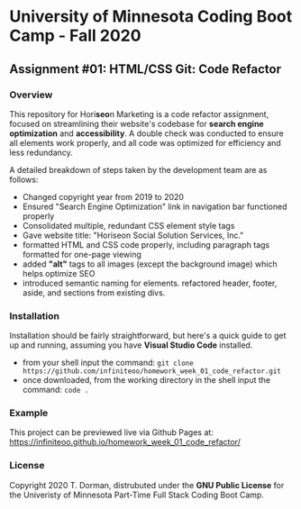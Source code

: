 # University of Minnesota Coding Boot Camp - Fall 2020 
## Assignment #01: HTML/CSS Git: Code Refactor


### Overview

This repository for Hori**seo**n Marketing is a code refactor assignment, focused on streamlining their website's 
codebase for **search engine optimization** and **accessibility**.  A double check was conducted to ensure all 
elements work properly, and all code was optimized for efficiency and less redundancy.  

A detailed breakdown of steps taken by the development team are as follows:


* Changed copyright year from 2019 to 2020
* Ensured "Search Engine Optimization" link in navigation bar functioned properly
* Consolidated multiple, redundant CSS element style tags
* Gave website title: "Horiseon Social Solution Services, Inc."
* formatted HTML and CSS code properly, including paragraph tags formatted for one-page viewing
* added **"alt"** tags to all images (except the background image) which helps optimize SEO
* introduced semantic naming for elements. refactored header, footer, aside, and sections from existing divs.


### Installation

Installation should be fairly straightforward, but here's a quick guide to get up and running, assuming you have **Visual Studio Code** installed.

* from your shell input the command: `git clone https://github.com/infiniteoo/homework_week_01_code_refactor.git`
* once downloaded, from the working directory in the shell input the command: `code .`


### Example

This project can be previewed live via Github Pages at: https://infiniteoo.github.io/homework_week_01_code_refactor/


### License

Copyright 2020 T. Dorman, distrubuted under the **GNU Public License** for the Univeristy of Minnesota Part-Time Full Stack Coding Boot Camp.














